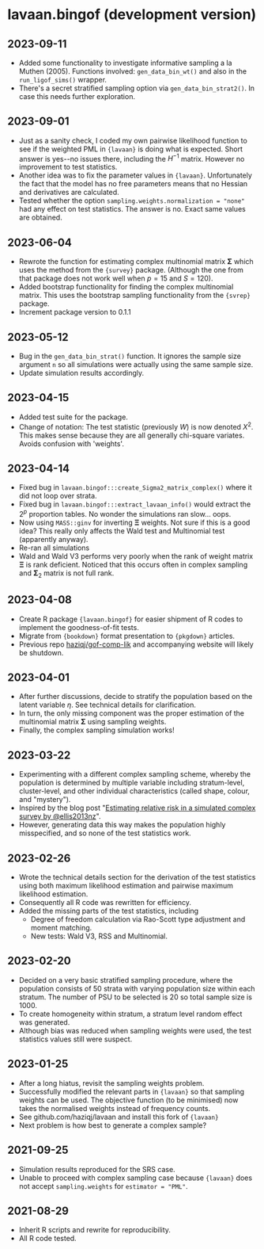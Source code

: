 # lavaan.bingof (development version)

## 2023-09-11

- Added some functionality to investigate informative sampling a la Muthen (2005). Functions involved: `gen_data_bin_wt()` and also in the `run_ligof_sims()` wrapper.
- There's a secret stratified sampling option via `gen_data_bin_strat2()`. In case this needs further exploration.

## 2023-09-01

- Just as a sanity check, I coded my own pairwise likelihood function to see if the weighted PML in `{lavaan}` is doing what is expected. Short answer is yes--no issues there, including the $H^{-1}$ matrix. However no improvement to test statistics.
- Another idea was to fix the parameter values in `{lavaan}`. Unfortunately the fact that the model has no free parameters means that no Hessian and derivatives are calculated.
- Tested whether the option `sampling.weights.normalization = "none"` had any effect on test statistics. The answer is no. Exact same values are obtained.

## 2023-06-04

- Rewrote the function for estimating complex multinomial matrix $\boldsymbol\Sigma$ which uses the method from the `{survey}` package. (Although the one from that package does not work well when $p=15$ and $S=120$).
- Added bootstrap functionality for finding the complex multinomial matrix. This uses the bootstrap sampling functionality from the `{svrep}` package.
- Increment package version to 0.1.1

## 2023-05-12

- Bug in the `gen_data_bin_strat()` function. It ignores the sample size argument `n` so all simulations were actually using the same sample size.
- Update simulation results accordingly.

## 2023-04-15

- Added test suite for the package.
- Change of notation: The test statistic (previously $W$) is now denoted $X^2$. This makes sense because they are all generally chi-square variates. Avoids confusion with 'weights'.

## 2023-04-14

- Fixed bug in `lavaan.bingof:::create_Sigma2_matrix_complex()` where it did not loop over strata.
- Fixed bug in `lavaan.bingof:::extract_lavaan_info()` would extract the $2^p$ proportion tables. No wonder the simulations ran slow... oops.
- Now using `MASS::ginv` for inverting $\boldsymbol \Xi$ weights. Not sure if this is a good idea? This really only affects the Wald test and Multinomial test (apparently anyway).
- Re-ran all simulations 
- Wald and Wald V3 performs very poorly when the rank of weight matrix $\boldsymbol\Xi$ is rank deficient. Noticed that this occurs often in complex sampling and $\boldsymbol\Sigma_2$ matrix is not full rank. 

## 2023-04-08

- Create R package `{lavaan.bingof}` for easier shipment of R codes to implement the goodness-of-fit tests.
- Migrate from `{bookdown}` format presentation to `{pkgdown}` articles. 
- Previous repo [haziqj/gof-comp-lik](https://github.com/haziqj/gof-comp-lik/) and accompanying website will likely be shutdown.
 
## 2023-04-01

- After further discussions, decide to stratify the population based on the latent variable $\eta$. See technical details for clarification.
- In turn, the only missing component was the proper estimation of the multinomial matrix $\boldsymbol\Sigma$ using sampling weights.
- Finally, the complex sampling simulation works!

## 2023-03-22

- Experimenting with a different complex sampling scheme, whereby the population is determined by multiple variable including stratum-level, cluster-level, and other individual characteristics (called shape, colour, and "mystery").
- Inspired by the blog post "[Estimating relative risk in a simulated complex survey by @ellis2013nz](https://www.r-bloggers.com/2018/08/estimating-relative-risk-in-a-simulated-complex-survey-by-ellis2013nz/)".
- However, generating data this way makes the population highly misspecified, and so none of the test statistics work.

## 2023-02-26

- Wrote the technical details section for the derivation of the test statistics using both maximum likelihood estimation and pairwise maximum likelihood estimation.
- Consequently all R code was rewritten for efficiency.
- Added the missing parts of the test statistics, including
	- Degree of freedom calculation via Rao-Scott type adjustment and moment matching.
	- New tests: Wald V3, RSS and Multinomial.

## 2023-02-20

- Decided on a very basic stratified sampling procedure, where the population consists of 50 strata with varying population size within each stratum. The number of PSU to be selected is 20 so total sample size is 1000.
- To create homogeneity within stratum, a stratum level random effect was generated.
- Although bias was reduced when sampling weights were used, the test statistics values still were suspect.

## 2023-01-25

- After a long hiatus, revisit the sampling weights problem.
- Successfully modified the relevant parts in `{lavaan}` so that sampling weights can be used. The objective function (to be minimised) now takes the normalised weights instead of frequency counts.
- See github.com/haziqj/lavaan and install this fork of `{lavaan}`
- Next problem is how best to generate a complex sample?

## 2021-09-25

- Simulation results reproduced for the SRS case.
- Unable to proceed with complex sampling case because `{lavaan}` does not accept `sampling.weights` for `estimator = "PML"`.

## 2021-08-29

- Inherit R scripts and rewrite for reproducibility.
- All R code tested.
